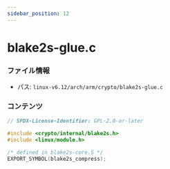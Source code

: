 ```yaml
---
sidebar_position: 12
---
```

# blake2s-glue.c

### ファイル情報

- パス: `linux-v6.12/arch/arm/crypto/blake2s-glue.c`

### コンテンツ

```c
// SPDX-License-Identifier: GPL-2.0-or-later

#include <crypto/internal/blake2s.h>
#include <linux/module.h>

/* defined in blake2s-core.S */
EXPORT_SYMBOL(blake2s_compress);

```
